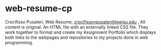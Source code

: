 # web-resume-cp
Crocifisso Pusateri,
Web Resume, 
crocifissovpusater@lewisu.edu , 
All content is original.
An HTML file with an externally linked CSS file. They work together to format and create my Assignment Portfolio which displays both links to the webpages and repositories to my projects done in web programming. 